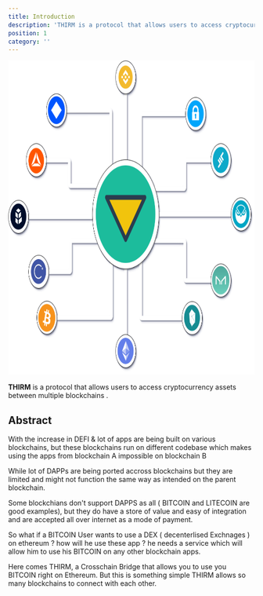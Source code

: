 ```yaml
---
title: Introduction
description: 'THIRM is a protocol that allows users to access cryptocurrency assets between multiple blockchains.'
position: 1
category: ''
---
```


<img src="/xthirm.png"  width="1280" height="640" alt=""/>

**THIRM** is a protocol that allows users to access cryptocurrency assets between multiple blockchains . 

## Abstract

With the increase in DEFI & lot of apps are being built on various blockchains, but these blockchains run on different codebase which makes using the apps from blockchain A impossible on blockchain B

While lot of DAPPs are being ported accross blockchains but they are limited and might not function the same way as intended on the parent blockchain.

Some blockchians don't support DAPPS as all ( BITCOIN and LITECOIN are good examples), but they do have a store of value and easy of integration and are accepted all over internet as a mode of payment.

So what if a BITCOIN User wants to use a DEX ( decenterlised Exchnages ) on ethereum ? how will he use these app ? he needs a service which will allow him to use his BITCOIN on any other blockchain apps.


Here comes THIRM, a Crosschain Bridge that allows you to use you BITCOIN right on Ethereum. But this is something simple THIRM allows so many blockchains to connect with each other.


